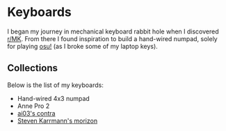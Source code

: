 # Keyboards

I began my journey in mechanical keyboard rabbit hole when I discovered
[r/MK](https://www.reddit.com/r/MechanicalKeyboards). From there I found
inspiration to build a hand-wired numpad, solely for playing
[osu!](https://github.com/ppy/osu) (as I broke some of my laptop keys).

## Collections

Below is the list of my keyboards:

- Hand-wired 4x3 numpad
- Anne Pro 2
- [ai03's contra](https://github.com/ai03-2725/contra)
- [Steven Karrmann's morizon](https://github.com/skarrmann/morizon)
